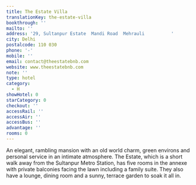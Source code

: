 ```yaml
---
title: The Estate Villa
translationKey: the-estate-villa
bookthrough: ''
mailto: ''
address: '29, Sultanpur Estate  Mandi Road  Mehrauli          '
city: Delhi
postalcode: 110 030
phone: '-'
mobile: ''
email: contact@theestatebnb.com
website: www.theestatebnb.com
note: ''
type: hotel
category:
  - H
showHotel: 0
starCategory: 0
checkout: ''
accessRail: ''
accessAir: ''
accessBus: ''
advantage: ''
rooms: 0
---
```

An elegant, rambling mansion with an old world charm, green environs and personal service in an intimate atmosphere.    The Estate, which is a short walk away from the Sultanpur Metro Station, has five rooms in the annexe with private balconies facing the lawn including a family suite. They also have a lounge, dining room and a sunny, terrace garden to soak it all in.  